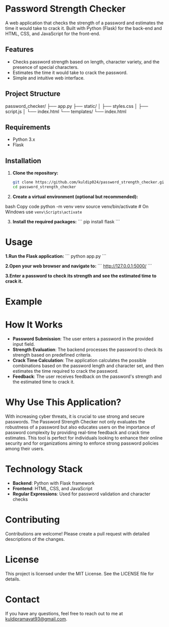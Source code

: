 # Password Strength Checker

A web application that checks the strength of a password and estimates the time it would take to crack it. Built with Python (Flask) for the back-end and HTML, CSS, and JavaScript for the front-end.

## Features

- Checks password strength based on length, character variety, and the presence of special characters.
- Estimates the time it would take to crack the password.
- Simple and intuitive web interface.

## Project Structure
password_checker/
├── app.py
├── static/
│ ├── styles.css
│ ├── script.js
│ └── index.html
└── templates/
└── index.html


## Requirements

- Python 3.x
- Flask

## Installation

1. **Clone the repository:**

   ```bash
   git clone https://github.com/kuldip024/password_strength_checker.git
   cd password_strength_checker
2. **Create a virtual environment (optional but recommended):**

bash
Copy code
python -m venv venv
source venv/bin/activate  # On Windows use `venv\Scripts\activate`

3. **Install the required packages:**
   \`\`\`
     pip install flask
   \`\`\`

# Usage

**1.Run the Flask application:**
 \`\`\` python app.py \`\`\`

**2.Open your web browser and navigate to:**
  \`\`\` http://127.0.0.1:5000/ \`\`\`

**3.Enter a password to check its strength and see the estimated time to crack it.**

# Example

# How It Works
- **Password Submission**: The user enters a password in the provided input field.
- **Strength Evaluation**: The backend processes the password to check its strength based on 
predefined criteria.
- **Crack Time Calculation**: The application calculates the possible combinations based on the password length and character set, and then estimates the time required to crack the password.
- **Feedback**: The user receives feedback on the password's strength and the estimated time to crack it.

# Why Use This Application?
With increasing cyber threats, it is crucial to use strong and secure passwords. The Password Strength Checker not only evaluates the robustness of a password but also educates users on the importance of password complexity by providing real-time feedback and crack time estimates. This tool is perfect for individuals looking to enhance their online security and for organizations aiming to enforce strong password policies among their users.

# Technology Stack
- **Backend**: Python with Flask framework
- **Frontend**: HTML, CSS, and JavaScript
- **Regular Expressions**: Used for password validation and character checks


# Contributing
Contributions are welcome! Please create a pull request with detailed descriptions of the changes.

# License
This project is licensed under the MIT License. See the LICENSE file for details.

# Contact
If you have any questions, feel free to reach out to me at kuldipramavat93@gmail.com.
